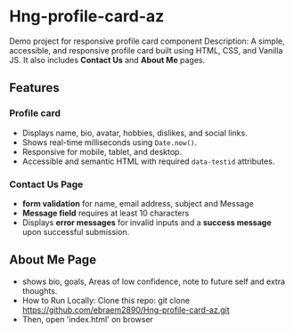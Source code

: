 # Hng-profile-card-az
Demo project for responsive profile card component
Description: A simple, accessible, and responsive profile card built using HTML, CSS, and Vanilla JS. It also includes **Contact Us** and **About Me** pages.
## Features
### Profile card
- Displays name, bio, avatar, hobbies, dislikes, and social links.
- Shows real-time milliseconds using `Date.now()`.
- Responsive for mobile, tablet, and desktop.
- Accessible and semantic HTML with required `data-testid` attributes.
### Contact Us Page
- **form validation** for name, email address,  subject and Message
- **Message field** requires at least 10 characters
- Displays **error messages** for invalid inputs and a **success message** upon successful submission.
 ## About Me Page 
 - shows bio, goals, Areas of  low confidence, note to future self and extra thoughts.
- How to Run Locally:
 Clone this repo: git clone https://github.com/ebraem2890/Hng-profile-card-az.git
 - Then, open 'index.html' on browser
